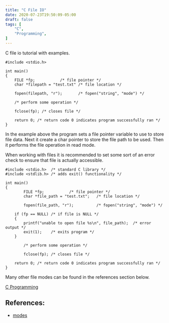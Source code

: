 ```yaml
---
title: "C File IO"
date: 2020-07-23T19:50:09-05:00
draft: false
tags: [
	"C",
	"Programming",
]
---
```


C file io tutorial with examples. 

```
#include <stdio.h>

int main()
{
	FILE *fp;			/* file pointer */
	char *filepath = "test.txt"	/* file location */
	
	fopen(filepath, "r");		/* fopen("string", "mode") */
	
	/* perform some operation */

	fclose(fp); /* closes file */
	
	return 0; /* return code 0 indicates program successfully ran */
}
```

In the example above the program sets a file pointer variable to use to store file data. Next it create a char pointer to store the file path to be used. Then it performs the file operation in read mode.

When working with files it is recommended to set some sort of an error check to ensure that file is actually accessible.

```
#include <stdio.h>	/* standard C library */
#include <stdlib.h>	/* adds exit() functionality */

int main()
{       
        FILE *fp;			/* file pointer */
        char *file_path = "test.txt";	/* file location */
        
        fopen(file_path, "r");          /* fopen("string", "mode") */

	if (fp == NULL)	/* if file is NULL */
	{
		printf("unable to open file %s\n", file_path);	/* error output */
		exit(1);	/* exits program */
	}
      
        /* perform some operation */
        
        fclose(fp); /* closes file */

	return 0; /* return code 0 indicates program successfully ran */
}
```

Many other file modes can be found in the references section below. 

[C Programming](/posts/c_programming)

## References:

* [modes](https://pubs.opengroup.org/onlinepubs/009695399/functions/fopen.html)
